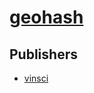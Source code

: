 # [geohash](https://pypi.org/project/geohash)



## Publishers
- [vinsci](https://pypi.org/user/vinsci)

